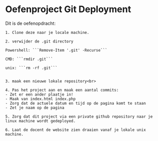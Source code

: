# Oefenproject Git Deployment
Dit is de oefenopdracht:
 
    1. Clone deze naar je locale machine.
   
    2. verwijder de .git directory

    Powershell: ```Remove-Item '.git' -Recurse```
    
    CMD: ```rmdir .git```
    
    unix: ```rm -rf .git```
    

    3. maak een nieuwe lokale repository<br>
    
    4. Pas het project aan en maak een aantal commits:
    - Zet er een ander plaatje in!
    - Maak van index.html index.php
    - Zorg dat de actuele datum en tijd op de pagina komt te staan
    - Zet je naam op de pagina
    
    5. Zorg dat dit project via een private github repository naar je linux machine wordt gedeployed.
    
    6. Laat de docent de website zien draaien vanaf je lokale unix machine.
    


